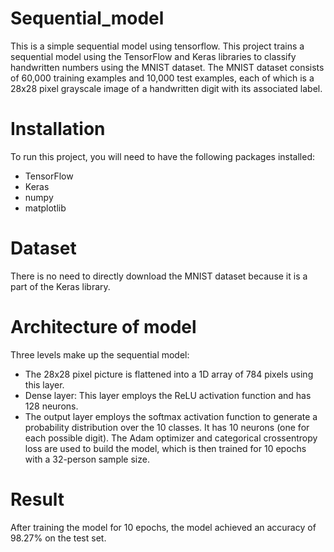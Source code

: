 # Sequential_model
This is a simple sequential model using tensorflow.
This project trains a sequential model using the TensorFlow and Keras libraries to classify handwritten numbers using the MNIST dataset. The MNIST dataset consists of 60,000 training examples and 10,000 test examples, each of which is a 28x28 pixel grayscale image of a handwritten digit with its associated label.

# Installation
To run this project, you will need to have the following packages installed:
- TensorFlow
- Keras
- numpy
- matplotlib

# Dataset
There is no need to directly download the MNIST dataset because it is a part of the Keras library.

# Architecture of model
Three levels make up the sequential model:

- The 28x28 pixel picture is flattened into a 1D array of 784 pixels using this layer.
- Dense layer: This layer employs the ReLU activation function and has 128 neurons.
- The output layer employs the softmax activation function to generate a probability distribution over the 10 classes. It has 10 neurons (one for each possible digit).
The Adam optimizer and categorical crossentropy loss are used to build the model, which is then trained for 10 epochs with a 32-person sample size.

# Result
After training the model for 10 epochs, the model achieved an accuracy of 98.27% on the test set.

